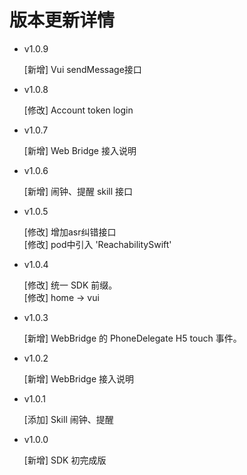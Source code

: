 #  版本更新详情

* v1.0.9

    [新增] Vui sendMessage接口

* v1.0.8

    [修改] Account token login

* v1.0.7 
    
    [新增] Web Bridge 接入说明

* v1.0.6
    
    [新增] 闹钟、提醒 skill 接口

* v1.0.5
    
    [修改] 增加asr纠错接口<br>
    [修改] pod中引入 'ReachabilitySwift'

* v1.0.4
    
    [修改] 统一 SDK 前缀。<br>
    [修改] home -> vui

* v1.0.3
    
    [新增] WebBridge 的 PhoneDelegate H5 touch 事件。

* v1.0.2

    [新增] WebBridge 接入说明

* v1.0.1

    [添加] Skill 闹钟、提醒

* v1.0.0 

    [新增] SDK 初完成版

